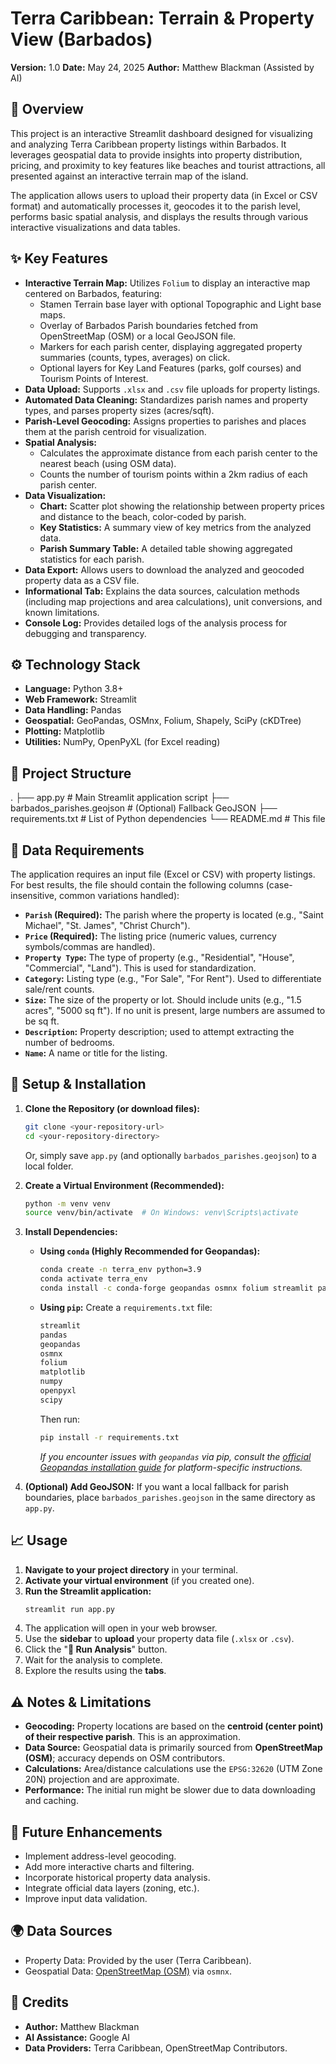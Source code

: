 # Terra Caribbean: Terrain & Property View (Barbados)

**Version:** 1.0
**Date:** May 24, 2025
**Author:** Matthew Blackman (Assisted by AI)

## 📍 Overview

This project is an interactive Streamlit dashboard designed for visualizing and analyzing Terra Caribbean property listings within Barbados. It leverages geospatial data to provide insights into property distribution, pricing, and proximity to key features like beaches and tourist attractions, all presented against an interactive terrain map of the island.

The application allows users to upload their property data (in Excel or CSV format) and automatically processes it, geocodes it to the parish level, performs basic spatial analysis, and displays the results through various interactive visualizations and data tables.

## ✨ Key Features

* **Interactive Terrain Map:** Utilizes `Folium` to display an interactive map centered on Barbados, featuring:
    * Stamen Terrain base layer with optional Topographic and Light base maps.
    * Overlay of Barbados Parish boundaries fetched from OpenStreetMap (OSM) or a local GeoJSON file.
    * Markers for each parish center, displaying aggregated property summaries (counts, types, averages) on click.
    * Optional layers for Key Land Features (parks, golf courses) and Tourism Points of Interest.
* **Data Upload:** Supports `.xlsx` and `.csv` file uploads for property listings.
* **Automated Data Cleaning:** Standardizes parish names and property types, and parses property sizes (acres/sqft).
* **Parish-Level Geocoding:** Assigns properties to parishes and places them at the parish centroid for visualization.
* **Spatial Analysis:**
    * Calculates the approximate distance from each parish center to the nearest beach (using OSM data).
    * Counts the number of tourism points within a 2km radius of each parish center.
* **Data Visualization:**
    * **Chart:** Scatter plot showing the relationship between property prices and distance to the beach, color-coded by parish.
    * **Key Statistics:** A summary view of key metrics from the analyzed data.
    * **Parish Summary Table:** A detailed table showing aggregated statistics for each parish.
* **Data Export:** Allows users to download the analyzed and geocoded property data as a CSV file.
* **Informational Tab:** Explains the data sources, calculation methods (including map projections and area calculations), unit conversions, and known limitations.
* **Console Log:** Provides detailed logs of the analysis process for debugging and transparency.

## ⚙️ Technology Stack

* **Language:** Python 3.8+
* **Web Framework:** Streamlit
* **Data Handling:** Pandas
* **Geospatial:** GeoPandas, OSMnx, Folium, Shapely, SciPy (cKDTree)
* **Plotting:** Matplotlib
* **Utilities:** NumPy, OpenPyXL (for Excel reading)

## 📂 Project Structure
. ├── app.py # Main Streamlit application script ├── barbados_parishes.geojson # (Optional) Fallback GeoJSON ├── requirements.txt # List of Python dependencies └── README.md # This file


## 💾 Data Requirements

The application requires an input file (Excel or CSV) with property listings. For best results, the file should contain the following columns (case-insensitive, common variations handled):

* **`Parish` (Required):** The parish where the property is located (e.g., "Saint Michael", "St. James", "Christ Church").
* **`Price` (Required):** The listing price (numeric values, currency symbols/commas are handled).
* **`Property Type`:** The type of property (e.g., "Residential", "House", "Commercial", "Land"). This is used for standardization.
* **`Category`:** Listing type (e.g., "For Sale", "For Rent"). Used to differentiate sale/rent counts.
* **`Size`:** The size of the property or lot. Should include units (e.g., "1.5 acres", "5000 sq ft"). If no unit is present, large numbers are assumed to be sq ft.
* **`Description`:** Property description; used to attempt extracting the number of bedrooms.
* **`Name`:** A name or title for the listing.

## 🚀 Setup & Installation

1.  **Clone the Repository (or download files):**
    ```bash
    git clone <your-repository-url>
    cd <your-repository-directory>
    ```
    Or, simply save `app.py` (and optionally `barbados_parishes.geojson`) to a local folder.

2.  **Create a Virtual Environment (Recommended):**
    ```bash
    python -m venv venv
    source venv/bin/activate  # On Windows: venv\Scripts\activate
    ```

3.  **Install Dependencies:**
    * **Using `conda` (Highly Recommended for Geopandas):**
        ```bash
        conda create -n terra_env python=3.9
        conda activate terra_env
        conda install -c conda-forge geopandas osmnx folium streamlit pandas matplotlib openpyxl scipy
        ```
    * **Using `pip`:** Create a `requirements.txt` file:
        ```txt
        streamlit
        pandas
        geopandas
        osmnx
        folium
        matplotlib
        numpy
        openpyxl
        scipy
        ```
        Then run:
        ```bash
        pip install -r requirements.txt
        ```
        *If you encounter issues with `geopandas` via pip, consult the [official Geopandas installation guide](https://geopandas.org/en/stable/getting_started/install.html) for platform-specific instructions.*

4.  **(Optional) Add GeoJSON:** If you want a local fallback for parish boundaries, place `barbados_parishes.geojson` in the same directory as `app.py`.

## 📈 Usage

1.  **Navigate to your project directory** in your terminal.
2.  **Activate your virtual environment** (if you created one).
3.  **Run the Streamlit application:**
    ```bash
    streamlit run app.py
    ```
4.  The application will open in your web browser.
5.  Use the **sidebar** to **upload** your property data file (`.xlsx` or `.csv`).
6.  Click the "**🚀 Run Analysis**" button.
7.  Wait for the analysis to complete.
8.  Explore the results using the **tabs**.

## ⚠️ Notes & Limitations

* **Geocoding:** Property locations are based on the **centroid (center point) of their respective parish**. This is an approximation.
* **Data Source:** Geospatial data is primarily sourced from **OpenStreetMap (OSM)**; accuracy depends on OSM contributors.
* **Calculations:** Area/distance calculations use the `EPSG:32620` (UTM Zone 20N) projection and are approximate.
* **Performance:** The initial run might be slower due to data downloading and caching.

## 🔮 Future Enhancements

* Implement address-level geocoding.
* Add more interactive charts and filtering.
* Incorporate historical property data analysis.
* Integrate official data layers (zoning, etc.).
* Improve input data validation.

## 🌍 Data Sources

* Property Data: Provided by the user (Terra Caribbean).
* Geospatial Data: [OpenStreetMap (OSM)](https://www.openstreetmap.org/) via `osmnx`.

## 🙏 Credits

* **Author:** Matthew Blackman
* **AI Assistance:** Google AI
* **Data Providers:** Terra Caribbean, OpenStreetMap Contributors.
